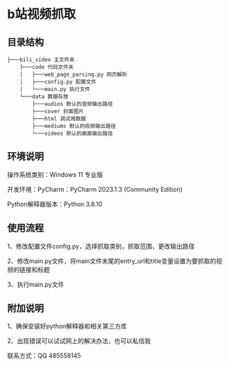 # b站视频抓取

## 目录结构

```
├───bili_video 主文件夹
    ├───code 代码文件夹
    │   ├───web_page_parsing.py 网页解析
    │   ├───config.py 配置文件
    │   └───main.py 执行文件
    └───data 数据存放
        ├───audios 默认的音频输出路径
        ├───cover 封面图片
        ├───html 调试用数据
        ├───mediums 默认的视频输出路径
        └───videos 默认的画面输出路径
```



## 环境说明

操作系统类别：Windows 11 专业版

开发环境：PyCharm：PyCharm 2023.1.3 (Community Edition)

Python解释器版本：Python 3.8.10

## 使用流程

1、修改配置文件config.py，选择抓取类别，抓取范围，更改输出路径

2、修改main.py文件，将main文件末尾的entry_url和title变量设置为要抓取的视频的链接和标题

3、执行main.py文件

## 附加说明

1、确保安装好python解释器和相关第三方库

2、出现错误可以试试网上的解决办法，也可以私信我

联系方式：QQ 485558145

